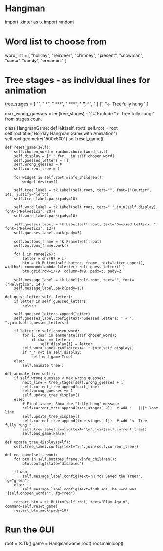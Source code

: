 # Hangman
import tkinter as tk
import random

# Word list to choose from
word_list = [
    "holiday", "reindeer", "chimney", "present",
    "snowman", "santa", "candy", "ornament"
]

# Tree stages - as individual lines for animation
tree_stages = [
    "",
    "    *",
    "   ***",
    "  *****",
    " *******",
    "*********",
    "   |||",
    "<- Tree fully hung!"
]

max_wrong_guesses = len(tree_stages) - 2  # Exclude "<- Tree fully hung!" from stages count

class HangmanGame:
    def __init__(self, root):
        self.root = root
        self.root.title("Holiday Hangman Game with Animation")
        self.root.geometry("500x500")
        self.reset_game()

    def reset_game(self):
        self.chosen_word = random.choice(word_list)
        self.display = ["_" for _ in self.chosen_word]
        self.guessed_letters = []
        self.wrong_guesses = 0
        self.current_tree = []

        for widget in self.root.winfo_children():
            widget.destroy()

        self.tree_label = tk.Label(self.root, text="", font=("Courier", 14), justify="left")
        self.tree_label.pack(pady=10)

        self.word_label = tk.Label(self.root, text=" ".join(self.display), font=("Helvetica", 20))
        self.word_label.pack(pady=10)

        self.guesses_label = tk.Label(self.root, text="Guessed Letters: ", font=("Helvetica", 12))
        self.guesses_label.pack(pady=5)

        self.buttons_frame = tk.Frame(self.root)
        self.buttons_frame.pack()

        for i in range(26):
            letter = chr(97 + i)
            btn = tk.Button(self.buttons_frame, text=letter.upper(), width=3, command=lambda l=letter: self.guess_letter(l))
            btn.grid(row=i//9, column=i%9, padx=2, pady=2)

        self.message_label = tk.Label(self.root, text="", font=("Helvetica", 14))
        self.message_label.pack(pady=10)

    def guess_letter(self, letter):
        if letter in self.guessed_letters:
            return

        self.guessed_letters.append(letter)
        self.guesses_label.config(text="Guessed Letters: " + ", ".join(self.guessed_letters))

        if letter in self.chosen_word:
            for i, char in enumerate(self.chosen_word):
                if char == letter:
                    self.display[i] = letter
            self.word_label.config(text=" ".join(self.display))
            if "_" not in self.display:
                self.end_game(True)
        else:
            self.animate_tree()

    def animate_tree(self):
        if self.wrong_guesses < max_wrong_guesses:
            next_line = tree_stages[self.wrong_guesses + 1]
            self.current_tree.append(next_line)
            self.wrong_guesses += 1
            self.update_tree_display()
        else:
            # Final stage: Show the "fully hung" message
            self.current_tree.append(tree_stages[-2])  # Add "   |||" last line
            self.update_tree_display()
            self.current_tree.append(tree_stages[-1])  # Add "<- Tree fully hung!"
            self.tree_label.config(text="\n".join(self.current_tree))
            self.end_game(False)

    def update_tree_display(self):
        self.tree_label.config(text="\n".join(self.current_tree))

    def end_game(self, won):
        for btn in self.buttons_frame.winfo_children():
            btn.config(state="disabled")

        if won:
            self.message_label.config(text="🎉 You Saved the Tree!", fg="green")
        else:
            self.message_label.config(text=f"Oh no! The word was '{self.chosen_word}'", fg="red")

        restart_btn = tk.Button(self.root, text="Play Again", command=self.reset_game)
        restart_btn.pack(pady=10)

# Run the GUI
root = tk.Tk()
game = HangmanGame(root)
root.mainloop()
